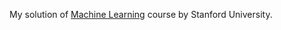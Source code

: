 My solution of [Machine Learning](https://www.coursera.org/learn/machine-learning/) course by Stanford University.
